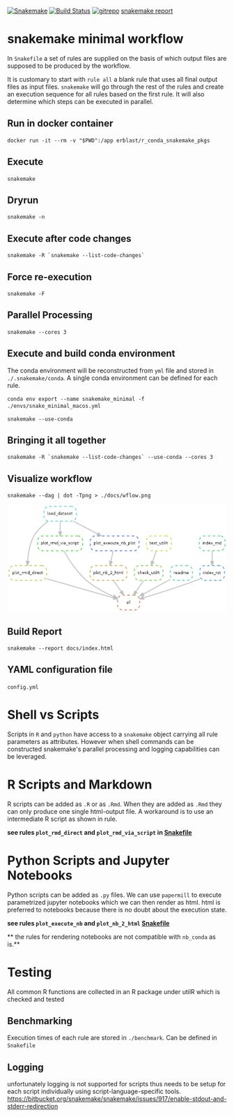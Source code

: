 [![Snakemake](https://img.shields.io/badge/snakemake-≥5.6.0-brightgreen.svg?style=flat)](https://snakemake.readthedocs.io)
[![Build Status](https://travis-ci.org/erblast/snakemake_minimal.svg?branch=master)](https://travis-ci.org/erblast/snakemake_minimal)
[![gitrepo](https://icons-for-free.com/iconfiles/png/128/git+github+icon-1320191654571298174.png)](https://github.com/erblast/snakemake_minimal)
[snakemake report](https://erblast.github.io/snakemake_minimal/)

# snakemake minimal workflow
In `Snakefile` a set of rules are supplied on the basis of which output files are
supposed to be produced by the workflow.

It is customary to start with `rule all` a blank rule that uses all final output files as input files.
`snakemake` will go through the rest of the rules and create an execution sequence for all rules based
on the first rule. It will also determine which steps can be executed in parallel.

## Run in docker container

```
docker run -it --rm -v "$PWD":/app erblast/r_conda_snakemake_pkgs
```

## Execute
```shell
snakemake
```

## Dryrun
```shell
snakemake -n

```

## Execute after code changes
```shell
snakemake -R `snakemake --list-code-changes`
```

## Force re-execution
```shell
snakemake -F
```

## Parallel Processing

```shell
snakemake --cores 3
```

## Execute and build conda environment

The conda environment will be reconstructed from `yml` file and stored in `./.snakemake/conda`.
A single conda environment can be defined for each rule.

```shell
conda env export --name snakemake_minimal -f ./envs/snake_minimal_macos.yml
```

```shell
snakemake --use-conda
```

## Bringing it all together

```shell
snakemake -R `snakemake --list-code-changes` --use-conda --cores 3
```


## Visualize workflow
```shell
snakemake --dag | dot -Tpng > ./docs/wflow.png
```

![](./docs/wflow.png)


## Build Report

```
snakemake --report docs/index.html
```


## YAML configuration file
`config.yml`

# Shell vs Scripts
Scripts in `R` and `python` have access to a `snakemake` object carrying all rule
parameters as attributes. However when shell commands can be constructed snakemake's
parallel processing and logging capabilities can be leveraged.

# R Scripts and Markdown
R scripts can be added as `.R` or as `.Rmd`. When they are added as `.Rmd` they
can only produce one single html-output file. A workaround is to use an intermediate
R script as shown in rule.

**see rules `plot_rmd_direct` and `plot_rmd_via_script` in [Snakefile](https://github.com/erblast/snakemake_minimal/blob/master/Snakefile)**

# Python Scripts and Jupyter Notebooks
Python scripts can be added as `.py` files. We can use `papermill` to execute
parametrized jupyter notebooks which we can then render as html. html is preferred
to notebooks because there is no doubt about the execution state.

**see rules `plot_execute_nb` and `plot_nb_2_html` [Snakefile](https://github.com/erblast/snakemake_minimal/blob/master/Snakefile)**

** the rules for rendering notebooks are not compatible with `nb_conda` as is.**

# Testing

All common R functions are collected in an R package under utilR which is checked and tested

## Benchmarking
Execution times of each rule are stored in `./benchmark`. Can be defined in `Snakefile`

## Logging
unfortunately logging is not supported for scripts thus needs to be setup
for each script individually using script-language-specific tools.
https://bitbucket.org/snakemake/snakemake/issues/917/enable-stdout-and-stderr-redirection
